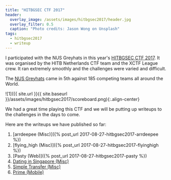 ```yaml
---
title: "HITBGSEC CTF 2017"
header:
  overlay_image: /assets/images/hitbgsec2017/header.jpg
  overlay_filter: 0.5
  caption: "Photo credits: Jason Wong on Unsplash"
tags:
  - hitbgsec2017
  - writeup
---
```


I participated with the NUS Greyhats in this year's [HITBGSEC CTF
2017](https://ctftime.org/event/498). It was organised by the HITB Netherlands
CTF team and the XCTF League crew. It ran extremely smoothly and the challenges
were varied and difficult.

The [NUS Greyhats](https://nusgreyhats.org) came in 5th against 185 competing
teams all around the World.

![1]({{ site.url }}{{ site.baseurl }}/assets/images/hitbgsec2017/scoreboard.png){:.align-center}

We had a great time playing this CTF and we will be putting up writeups to the
challenges in the days to come.

Here are the writeups we have published so far:

1. [arrdeepee (Misc)]({% post_url 2017-08-27-hitbgsec2017-arrdeepee %})
2. [flying\_high (Misc)]({% post_url 2017-08-27-hitbgsec2017-flyinghigh %})
2. [Pasty (Web)]({% post_url 2017-08-27-hitbgsec2017-pasty %})
3. [Dating in Singapore (Misc)](https://dystopia.sg/hitb-gsec-2017-2017-dating-in-singapore-misc/)
4. [Simple Transfer (Misc)](https://dystopia.sg/hitb-gsec-2017-simple-transfer-misc/)
5. [Prime (Mobile)](https://dystopia.sg/hitb-gsec-2017-prime/)

